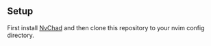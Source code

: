 ## Setup

First install [NvChad](https://nvchad.github.io/quickstart/install) and then clone this repository to your nvim config directory.
